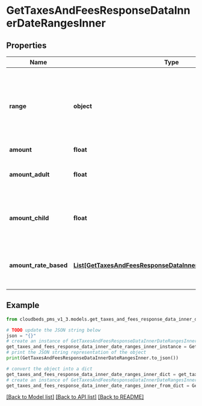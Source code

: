 # GetTaxesAndFeesResponseDataInnerDateRangesInner


## Properties

Name | Type | Description | Notes
------------ | ------------- | ------------- | -------------
**range** | **object** | ISO 8601 date range. It can be in the format YYYY-MM-DD/YYYY-MM-DD or YYYY-MM-DD/ (to indicate that the end date is not defined). In case of empty year the format is --MM-DD/--MM-DD | [optional] 
**amount** | **float** | Amount | [optional] 
**amount_adult** | **float** | Amount charged per adult. Only applicable if amountType &#x3D; fixed_per_person (Per Person Per Night) | [optional] 
**amount_child** | **float** | Amount charged per children. Only applicable if amountType &#x3D; fixed_per_person (Per Person Per Night) | [optional] 
**amount_rate_based** | [**List[GetTaxesAndFeesResponseDataInnerAmountRateBasedInner]**](GetTaxesAndFeesResponseDataInnerAmountRateBasedInner.md) | Rules defined for Rate-Based taxes/fees. Only applicable if amountType &#x3D; percentage_rate_based (Rate-based) | [optional] 

## Example

```python
from cloudbeds_pms_v1_3.models.get_taxes_and_fees_response_data_inner_date_ranges_inner import GetTaxesAndFeesResponseDataInnerDateRangesInner

# TODO update the JSON string below
json = "{}"
# create an instance of GetTaxesAndFeesResponseDataInnerDateRangesInner from a JSON string
get_taxes_and_fees_response_data_inner_date_ranges_inner_instance = GetTaxesAndFeesResponseDataInnerDateRangesInner.from_json(json)
# print the JSON string representation of the object
print(GetTaxesAndFeesResponseDataInnerDateRangesInner.to_json())

# convert the object into a dict
get_taxes_and_fees_response_data_inner_date_ranges_inner_dict = get_taxes_and_fees_response_data_inner_date_ranges_inner_instance.to_dict()
# create an instance of GetTaxesAndFeesResponseDataInnerDateRangesInner from a dict
get_taxes_and_fees_response_data_inner_date_ranges_inner_from_dict = GetTaxesAndFeesResponseDataInnerDateRangesInner.from_dict(get_taxes_and_fees_response_data_inner_date_ranges_inner_dict)
```
[[Back to Model list]](../README.md#documentation-for-models) [[Back to API list]](../README.md#documentation-for-api-endpoints) [[Back to README]](../README.md)


